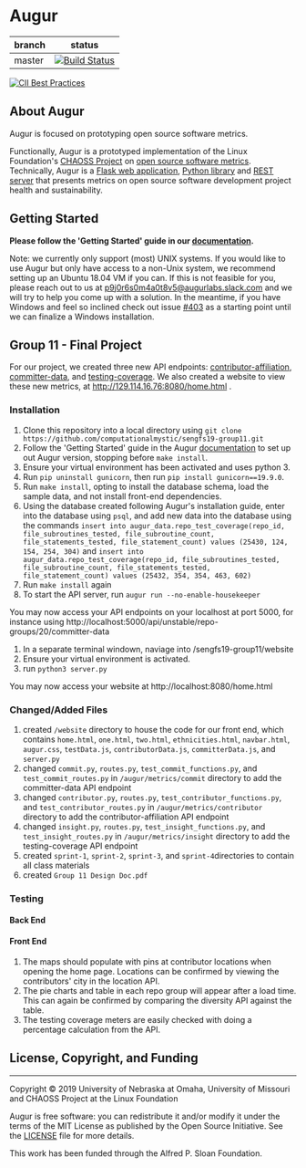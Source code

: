 # Augur

branch | status
   --- | ---
master | [![Build Status](https://travis-ci.org/chaoss/augur.svg?branch=master)](https://travis-ci.org/chaoss/augur)

[![CII Best Practices](https://bestpractices.coreinfrastructure.org/projects/2788/badge)](https://bestpractices.coreinfrastructure.org/projects/2788)

## About Augur

Augur is focused on prototyping open source software metrics.

Functionally, Augur is a prototyped implementation of the Linux Foundation's [CHAOSS Project](http://chaoss.community) on [open source software metrics](https://github.com/chaoss/metrics). Technically, Augur is a [Flask web application](http://augur.osshealth.io), [Python library](https://oss-augur.readthedocs.io/en/dev/library-documentation/python.html) and [REST server](http://augur.osshealth.io/static/api_docs/) that presents metrics on open source software development project health and sustainability.

## Getting Started

**Please follow the 'Getting Started' guide in our [documentation](https://oss-augur.readthedocs.io/en/master/getting-started/getting-started-toc.html).**

Note: we currently only support (most) UNIX systems. If you would like to use Augur but only have access to a non-Unix system, we recommend setting up an Ubuntu 18.04 VM if you can. 
If this is not feasible for you, please reach out to us at [p9j0r6s0m4a0t8v5@augurlabs.slack.com](mailto:p9j0r6s0m4a0t8v5@augurlabs.slack.com) and we will try to help you come up with a solution. In the meantime, if you have Windows and feel so inclined check out issue [#403](https://github.com/chaoss/augur/issues/403) as a starting point until we can finalize a Windows installation.

## Group 11 - Final Project

For our project, we created three new API endpoints: [contributor-affiliation](http://129.114.16.76:5000/api/unstable/repo-groups/20/contributor-affiliation), [committer-data](http://129.114.16.76:5000/api/unstable/repo-groups/20/committer-data), and [testing-coverage](http://129.114.16.76:5000/api/unstable/repo-groups/20/testing-data).  We also created a website to view these new metrics, at http://129.114.16.76:8080/home.html .

### Installation 
1. Clone this repository into a local directory using `git clone https://github.com/computationalmystic/sengfs19-group11.git`
2. Follow the 'Getting Started' guide in the Augur [documentation](https://oss-augur.readthedocs.io/en/master/getting-started/getting-started-toc.html) to set up out Augur version, stopping before `make install`.
3. Ensure your virtual environment has been activated and uses python 3.
4. Run `pip uninstall gunicorn`, then run `pip install gunicorn==19.9.0`.
5. Run `make install`, opting to install the database schema, load the sample data, and not install front-end dependencies.
6. Using the database created following Augur's installation guide, enter into the database using `psql`, and add new data into the database using the commands `insert into augur_data.repo_test_coverage(repo_id, file_subroutines_tested, file_subroutine_count, file_statements_tested, file_statement_count) values (25430, 124, 154, 254, 304)` and `insert into augur_data.repo_test_coverage(repo_id, file_subroutines_tested, file_subroutine_count, file_statements_tested, file_statement_count) values (25432, 354, 354, 463, 602)`
7. Run `make install` again
8. To start the API server, run `augur run --no-enable-housekeeper`

You may now access your API endpoints on your localhost at port 5000, for instance using http://localhost:5000/api/unstable/repo-groups/20/committer-data 

1. In a separate terminal windown, naviage into /sengfs19-group11/website
2. Ensure your virtual environment is activated.
3. run `python3 server.py`

You may now access your website at http://localhost:8080/home.html

### Changed/Added Files
1. created `/website` directory to house the code for our front end, which contains `home.html`, `one.html`, `two.html`, `ethnicities.html`, `navbar.html`, `augur.css`, `testData.js`, `contributorData.js`, `committerData.js`, and `server.py`
2. changed `commit.py`, `routes.py`, `test_commit_functions.py`, and `test_commit_routes.py` in `/augur/metrics/commit` directory to add the committer-data API endpoint
3. changed `contributor.py`, `routes.py`, `test_contributor_functions.py`, and `test_contributor_routes.py` in `/augur/metrics/contributor` directory to add the contributor-affiliation API endpoint
4. changed `insight.py`, `routes.py`, `test_insight_functions.py`, and `test_insight_routes.py` in `/augur/metrics/insight` directory to add the testing-coverage API endpoint
5. created `sprint-1`, `sprint-2`, `sprint-3`, and `sprint-4`directories to contain all class materials
6. created `Group 11 Design Doc.pdf` 

### Testing
#### Back End

#### Front End
1. The maps should populate with pins at contributor locations when opening the home page. Locations can be confirmed by viewing the contributors' city in the location API.
2. The pie charts and table in each repo group will appear after a load time. This can again be confirmed by comparing the diversity API against the table.
3. The testing coverage meters are easily checked with doing a percentage calculation from the API.

## License, Copyright, and Funding
----------------

Copyright © 2019 University of Nebraska at Omaha, University of Missouri and CHAOSS Project at the Linux Foundation

Augur is free software: you can redistribute it and/or modify it under the terms of the MIT License as published by the Open Source Initiative. See the [LICENSE](LICENSE) file for more details.

This work has been funded through the Alfred P. Sloan Foundation.
